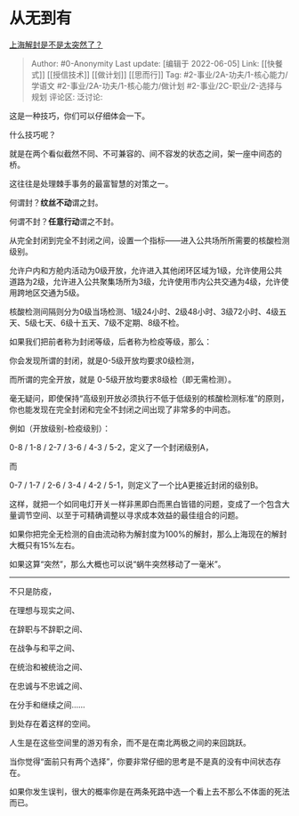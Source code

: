 # 从无到有
[上海解封是不是太突然了？](https://www.zhihu.com/question/535674989/answer/2512784718)

> Author: #0-Anonymity
> Last update: [编辑于 2022-06-05]
> Link: [[快餐式]] [[授信技术]] [[做计划]] [[思而行]]
> Tag: #2-事业/2A-功夫/1-核心能力/学语文 #2-事业/2A-功夫/1-核心能力/做计划 #2-事业/2C-职业/2-选择与规划
> 评论区:
> 泛讨论:

这是一种技巧，你们可以仔细体会一下。

什么技巧呢？

就是在两个看似截然不同、不可兼容的、间不容发的状态之间，架一座中间态的桥。

这往往是处理棘手事务的最富智慧的对策之一。

何谓封？**纹丝不动**谓之封。

何谓不封？**任意行动**谓之不封。

从完全封闭到完全不封闭之间，设置一个指标——进入公共场所所需要的核酸检测级别。

允许户内和方舱内活动为0级开放，允许进入其他闭环区域为1级，允许使用公共道路为2级，允许进入公共聚集场所为3级，允许使用市内公共交通为4级，允许使用跨地区交通为5级。

核酸检测间隔则分为0级当场检测、1级24小时、2级48小时、3级72小时、4级五天、5级七天、6级十五天、7级不定期、8级不检。

如果我们把前者称为封闭等级，后者称为检疫等级，那么：

你会发现所谓的封闭，就是0-5级开放均要求0级检测，

而所谓的完全开放，就是 0-5级开放均要求8级检（即无需检测）。

毫无疑问，即使保持“高级别开放必须执行不低于低级别的核酸检测标准”的原则，你也能发现在完全封闭和完全不封闭之间出现了非常多的中间态。

例如（开放级别-检疫级别）：

0-8 / 1-8 / 2-7 / 3-6 / 4-3 / 5-2，定义了一个封闭级别A，

而

0-7 / 1-7 / 2-6 / 3-4 / 4-2 / 5-1，则定义了一个比A更接近封闭的级别B。

这样，就把一个如同电灯开关一样非黑即白而黑白皆错的问题，变成了一个包含大量调节空间、以至于可精确调整以寻求成本效益的最佳组合的问题。

如果你把完全无检测的自由流动称为解封度为100%的解封，那么上海现在的解封大概只有15%左右。

如果这算“突然”，那么大概也可以说“蜗牛突然移动了一毫米”。

---

不只是防疫，

在理想与现实之间、

在辞职与不辞职之间、

在战争与和平之间、

在统治和被统治之间、

在忠诚与不忠诚之间、

在分手和继续之间……

到处存在着这样的空间。

人生是在这些空间里的游刃有余，而不是在南北两极之间的来回跳跃。

当你觉得“面前只有两个选择”，你要非常仔细的思考是不是真的没有中间状态存在。

如果你发生误判，很大的概率你是在两条死路中选一个看上去不那么不体面的死法而已。
